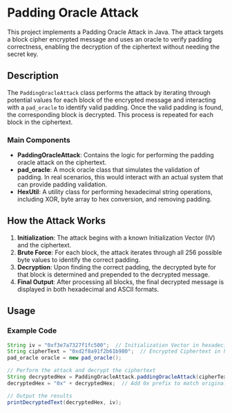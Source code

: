 # Padding Oracle Attack

This project implements a Padding Oracle Attack in Java. The attack targets a block cipher encrypted message and uses an oracle to verify padding correctness, enabling the decryption of the ciphertext without needing the secret key.

## Description

The `PaddingOracleAttack` class performs the attack by iterating through potential values for each block of the encrypted message and interacting with a `pad_oracle` to identify valid padding. Once the valid padding is found, the corresponding block is decrypted. This process is repeated for each block in the ciphertext.

### Main Components

- **PaddingOracleAttack**: Contains the logic for performing the padding oracle attack on the ciphertext.
- **pad_oracle**: A mock oracle class that simulates the validation of padding. In real scenarios, this would interact with an actual system that can provide padding validation.
- **HexUtil**: A utility class for performing hexadecimal string operations, including XOR, byte array to hex conversion, and removing padding.

## How the Attack Works

1. **Initialization**: The attack begins with a known Initialization Vector (IV) and the ciphertext.
2. **Brute Force**: For each block, the attack iterates through all 256 possible byte values to identify the correct padding.
3. **Decryption**: Upon finding the correct padding, the decrypted byte for that block is determined and prepended to the decrypted message.
4. **Final Output**: After processing all blocks, the final decrypted message is displayed in both hexadecimal and ASCII formats.

## Usage

### Example Code

```java
String iv = "0xf3e7a7327f1fc500";  // Initialization Vector in hexadecimal format
String cipherText = "0xd2f8a91f2b61b980";  // Encrypted Ciphertext in hexadecimal format
pad_oracle oracle = new pad_oracle(); 

// Perform the attack and decrypt the ciphertext
String decryptedHex = PaddingOracleAttack.paddingOracleAttack(cipherText, oracle);
decryptedHex = "0x" + decryptedHex;  // Add 0x prefix to match original format

// Output the results
printDecryptedText(decryptedHex, iv);
